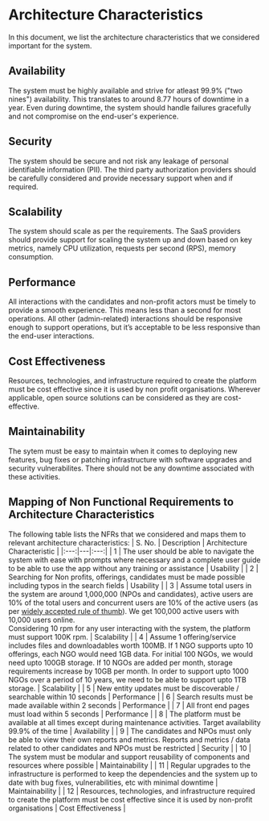 # Architecture Characteristics
In this document, we list the architecture characteristics that we considered important for the system.

## Availability
The system must be highly available and strive for atleast 99.9% ("two nines") availability. This translates to around 8.77 hours of downtime in a year. Even during downtime, the system should handle failures gracefully and not compromise on the end-user's experience.

## Security
The system should be secure and not risk any leakage of personal identifiable information (PII). The third party authorization providers should be carefully considered and provide necessary support when and if required.

## Scalability
The system should scale as per the requirements. The SaaS providers should provide support for scaling the system up and down based on key metrics, namely CPU utilization, requests per second (RPS), memory consumption.

## Performance

All interactions with the candidates and non-profit actors must be timely to provide a smooth experience. This means less than a second for most operations. All other (admin-related) interactions should be responsive enough to support operations, but it’s acceptable to be less responsive than the end-user interactions.

## Cost Effectiveness
Resources, technologies, and infrastructure required to create the platform must be cost effective since it is used by non profit organisations. Wherever applicable, open source solutions can be considered as they are cost-effective.

## Maintainability
The sytem must be easy to maintain when it comes to deploying new features, bug fixes or patching infrastructure with software upgrades and security vulnerabilites. There should not be any downtime associated with these activities.

## Mapping of Non Functional Requirements to Architecture Characteristics
The following table lists the NFRs that we considered and maps them to relevant architecture characteristics:
| S. No. | Description | Architecture Characteristic |
|:---:|---|:---:|
| 1 | The user should be able to navigate the system with ease with prompts where necessary and a complete user guide to be able to use the app without any training or assistance | Usability |
| 2 | Searching for Non profits, offerings, candidates must be made possible including typos in the search fields | Usability |
| 3 | Assume total users in the system are around 1,000,000 (NPOs and candidates), active users are 10% of the total users and concurrent users are 10% of the active users (as per [widely accepted rule of thumb](https://www.ibm.com/docs/en/cognos-analytics/10.2.2?topic=SSEP7J_10.2.2/com.ibm.swg.ba.cognos.crn_arch.10.2.2.doc/c_arch_estimatingconcurrentusers.html)). We get 100,000 active users with 10,000 users online. <br/> Considering 10 rpm for any user interacting with the system, the platform must support 100K rpm. | Scalability |
| 4 | Assume 1 offering/service includes files and downloadables worth 100MB. If 1 NGO supports upto 10 offerings, each NGO would need 1GB data. For initial 100 NGOs, we would need upto 100GB storage. If 10 NGOs are added per month, storage requirements increase by 10GB per month. In order to support upto 1000 NGOs over a period of 10 years, we need to be able to support upto 1TB storage. | Scalability |
| 5 | New entity updates must be discoverable / searchable within 10 seconds | Performance |
| 6 | Search results must be made available within 2 seconds | Performance |
| 7 | All front end pages must load within 5 seconds | Performance |
| 8 | The platform must be available at all times except during maintenance activities. Target availability 99.9% of the time | Availability |
| 9 | The candidates and NPOs must only be able to view their own reports and metrics. Reports and metrics / data related to other candidates and NPOs must be restricted | Security |
| 10 | The system must be modular and support reusability of components and resources where possible | Maintainability |
| 11 | Regular upgrades to the infrastructure is performed to keep the dependencies and the system up to date with bug fixes, vulnerabilities, etc with minimal downtime | Maintainability |
| 12 | Resources, technologies, and infrastructure required to create the platform must be cost effective since it is used by non-profit organisations | Cost Effectiveness |
